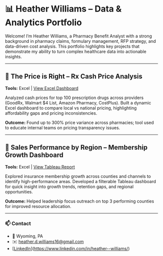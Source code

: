 # 📊 Heather Williams – Data & Analytics Portfolio

Welcome! I’m Heather Williams, a Pharmacy Benefit Analyst with a strong background in pharmacy claims, formulary management, RFP strategy, and data-driven cost analysis. This portfolio highlights key projects that demonstrate my ability to turn complex healthcare data into actionable insights.

---

## 💊 The Price is Right – Rx Cash Price Analysis  
**Tools:** Excel | [View Excel Dashboard](#)

Analyzed cash prices for top 100 prescription drugs across providers (GoodRx, Walmart $4 List, Amazon Pharmacy, CostPlus). Built a dynamic Excel dashboard to compare local vs national pricing, highlighting affordability gaps and pricing inconsistencies.

**Outcome:** Found up to 300% price variance across pharmacies; tool used to educate internal teams on pricing transparency issues.

---

## 🏥 Sales Performance by Region – Membership Growth Dashboard  
**Tools:** Excel | [View Tableau Report](#)

Explored insurance membership growth across counties and channels to identify high-performance areas. Developed a filterable Tableau dashboard for quick insight into growth trends, retention gaps, and regional opportunities.

**Outcome:** Helped leadership focus outreach on top 3 performing counties for improved resource allocation.

---
### 📫 Contact
- 📍 Wyoming, PA  
- ✉️ heather.d.williams16@gmail.com  
- [[LinkedIn](#)](https://www.linkedin.com/in/heather--williams/)

